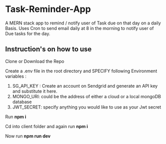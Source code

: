 # Task-Reminder-App
A MERN stack app to remind / notify user of Task due on that day on a daily Basis.
Uses Cron to send email daily at 8 in the morning to notify user of Due tasks for the day.

## Instruction's on how to use

Clone or Download the Repo

Create a .env file in the root directory and SPECIFY following Environment variables :
1. SG_API_KEY : Create an account on Sendgrid and generate an API key and substitute it here.
2. MONGO_URI: could be the address of either a cloud or a local mongoDB database
3. JWT_SECRET: specify anything you would like to use as your Jwt secret

Run __npm i__

Cd into client folder and again run __npm i__

Now run __npm run dev__

